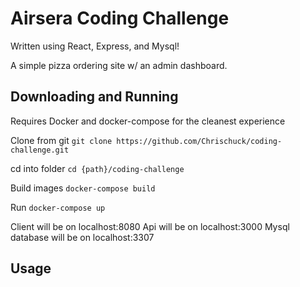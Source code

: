 # Airsera Coding Challenge 

Written using React, Express, and Mysql!

A simple pizza ordering site w/ an admin dashboard.


## Downloading and Running
Requires Docker and docker-compose for the cleanest experience

Clone from git
`git clone https://github.com/Chrischuck/coding-challenge.git`

cd into folder
`cd {path}/coding-challenge`

Build images
`docker-compose build`

Run
`docker-compose up`

Client will be on localhost:8080
Api will be on localhost:3000
Mysql database will be on localhost:3307

## Usage